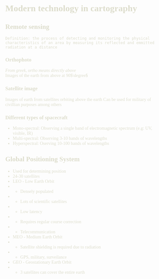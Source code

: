 <span style="font-family: 'Cascadia Code'; color: #ddddcc">

# Modern technology in cartography
## Remote sensing
```Definition: the process of detecting and monitoring the physical characteristics of an area by measuring its reflected and emmitted radiation at a distance```
### Orthophoto
*From greek, ortho means directly above*\
Images of the earth from above at 90$\degree$
### Satellite image
Images of earth from satellites orbiting above the earth
Can be used for military of civillian purposes among others
### Different types of spacecraft
* Mono-spectral: Observing a single band of electromagnetic spectrum (e.g: UV, visible, IR)
* Multi-spectral: Observing 3-10 bands of wavelengths
* Hyperspectral: Oserving 10-100 bands of wavelengths
## Global Positioning System
* Used for determining position
* 24-30 satellites
* LEO - Low Earth Orbit
*  * Densely populated
*  * Lots of scientific satellites
*  * Low latency
*  * Requires regular course correction
*  * Telecommunication
* MEO - Medium Earth Orbit
*  * Satellite shielding is required due to radiation
*  * GPS, military, surveilance
* GEO - Geostationary Earth Orbit
*  * 3 satellites can cover the entire earth
</span>
